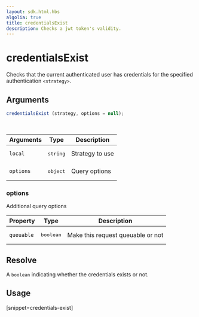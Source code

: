 ```yaml
---
layout: sdk.html.hbs
algolia: true
title: credentialsExist
description: Checks a jwt token's validity.
---
```


# credentialsExist

Checks that the current authenticated user has credentials for the specified authentication `<strategy>`.

## Arguments

```javascript
credentialsExist (strategy, options = null);
```

<br/>

| Arguments    | Type    | Description
|--------------|---------|-------------
| `local` | <pre>string</pre> | Strategy to use
| `options` | <pre>object</pre> | Query options

### **options**

Additional query options

| Property     | Type    | Description   |
| -------------- | --------- | ------------- |
| `queuable` | <pre>boolean</pre> | Make this request queuable or not | `true`  |


## Resolve

A `boolean` indicating whether the credentials exists or not.

## Usage

[snippet=credentials-exist]
